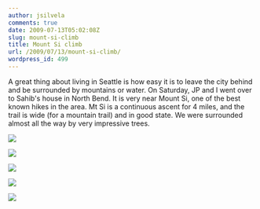 ```yaml
---
author: jsilvela
comments: true
date: 2009-07-13T05:02:08Z
slug: mount-si-climb
title: Mount Si climb
url: /2009/07/13/mount-si-climb/
wordpress_id: 499
---
```


A great thing about living in Seattle is how easy it is to leave the city behind and be surrounded by mountains or water. On Saturday, JP and I went over to Sahib's house in North Bend. It is very near Mount Si, one of the best known hikes in the area. Mt Si is a continuous ascent for 4 miles, and the trail is wide (for a mountain trail) and in good state.
We were surrounded almost all the way by very impressive trees.

[![](http://jsilvela.smugmug.com/photos/588472061_KtZsP-S.jpg)](http://jsilvela.smugmug.com/gallery/5019150_Y3JuM/1/#588472061_KtZsP-A-LB)

[![](http://jsilvela.smugmug.com/photos/588472252_NcYkP-S.jpg)](http://jsilvela.smugmug.com/gallery/5019150_Y3JuM/1/#588472252_NcYkP-A-LB)

[![](http://jsilvela.smugmug.com/photos/588472440_L45eC-S.jpg)](http://jsilvela.smugmug.com/gallery/5019150_Y3JuM/1/#588472440_L45eC-A-LB)

[![](http://jsilvela.smugmug.com/photos/588473858_x3f5P-S.jpg)](http://jsilvela.smugmug.com/gallery/5019150_Y3JuM/1/#588473858_x3f5P-A-LB)

[![](http://jsilvela.smugmug.com/photos/588474248_mdKvR-S.jpg)](http://jsilvela.smugmug.com/gallery/5019150_Y3JuM/1/#588474248_mdKvR-A-LB)



